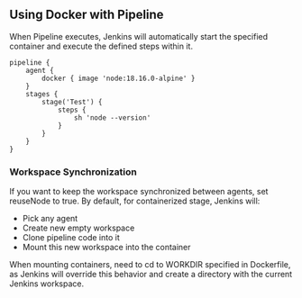 ## Using Docker with Pipeline

When Pipeline executes, Jenkins will automatically start the specified container and execute the defined steps within it.

```jenkinsfile
pipeline {
    agent {
        docker { image 'node:18.16.0-alpine' }
    }
    stages {
        stage('Test') {
            steps {
                sh 'node --version'
            }
        }
    }
}
```

### Workspace Synchronization

If you want to keep the workspace synchronized between agents, set reuseNode to true. By default, for containerized stage, Jenkins will:

- Pick any agent
- Create new empty workspace
- Clone pipeline code into it
- Mount this new workspace into the container

When mounting containers, need to cd to WORKDIR specified in Dockerfile, as Jenkins will override this behavior and create a directory with the current Jenkins workspace.
